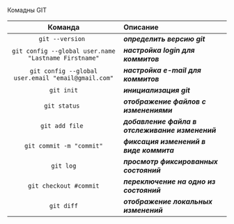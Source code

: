 Комадны GIT

| Команда | Описание| 
|:----:|:----------|
|`git --version `| ___определить версию git___|
|`git config --global user.name "Lastname Firstname"`|___настройка login для коммитов___|
|`git config --global user.email "email@gmail.com"`|___настройка e-mail для коммитов___|
|`git init`|___инициализация git___|
|`git status `|___отображение файлов с изменениями___|
|`git add file `|___добавление файла в отслеживание изменений___|
|`git commit -m "commit"`|___фиксация изменений в виде коммита___|
|`git log`|___просмотр фиксированных состояний___|
|`git checkout #commit`|___переключение на одно из состояний___|
|`git diff`|___отображение локальных изменений___|